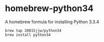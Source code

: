 # homebrew-python34

A homebrew formula for installing Python 3.3.4

```
brew tap 20015jjw/python34
brew install python34
```
